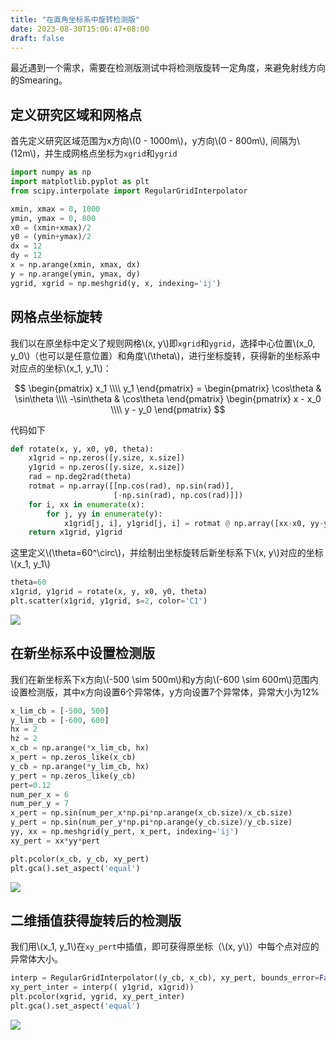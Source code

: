 ```yaml
---
title: "在直角坐标系中旋转检测版"
date: 2023-08-30T15:06:47+08:00
draft: false
---
```


最近遇到一个需求，需要在检测版测试中将检测版旋转一定角度，来避免射线方向的Smearing。

<!--more-->

## 定义研究区域和网格点
首先定义研究区域范围为x方向\\(0 - 1000m\\)，y方向\\(0 - 800m\\), 间隔为\\(12m\\)，并生成网格点坐标为`xgrid`和`ygrid`
```Python
import numpy as np
import matplotlib.pyplot as plt
from scipy.interpolate import RegularGridInterpolator

xmin, xmax = 0, 1000    
ymin, ymax = 0, 800    
x0 = (xmin+xmax)/2
y0 = (ymin+ymax)/2
dx = 12
dy = 12
x = np.arange(xmin, xmax, dx)
y = np.arange(ymin, ymax, dy)
ygrid, xgrid = np.meshgrid(y, x, indexing='ij')
```

## 网格点坐标旋转

我们以在原坐标中定义了规则网格\\(x, y\\)即`xgrid`和`ygrid`，选择中心位置\\(x_0, y_0\\)（也可以是任意位置）和角度\\(\theta\\)，进行坐标旋转，获得新的坐标系中对应点的坐标\\(x_1, y_1\\)：

$$ 
\begin{pmatrix} x_1 \\\\ y_1 \end{pmatrix} =
\begin{pmatrix} \cos\theta & \sin\theta \\\\ -\sin\theta & \cos\theta \end{pmatrix}
\begin{pmatrix} x - x_0 \\\\ y - y_0 \end{pmatrix} $$

代码如下

```python
def rotate(x, y, x0, y0, theta):
    x1grid = np.zeros([y.size, x.size])
    y1grid = np.zeros([y.size, x.size])
    rad = np.deg2rad(theta)
    rotmat = np.array([[np.cos(rad), np.sin(rad)],
                       [-np.sin(rad), np.cos(rad)]])
    for i, xx in enumerate(x):
        for j, yy in enumerate(y):
            x1grid[j, i], y1grid[j, i] = rotmat @ np.array([xx-x0, yy-y0])
    return x1grid, y1grid
```

这里定义\\(\theta=60^\circ\\)，并绘制出坐标旋转后新坐标系下\\(x, y\\)对应的坐标\\(x_1, y_1\\)

```python
theta=60
x1grid, y1grid = rotate(x, y, x0, y0, theta)
plt.scatter(x1grid, y1grid, s=2, color='C1')
```
![](/img/rot_checker/grid1.png)


## 在新坐标系中设置检测版
我们在新坐标系下x方向\\(-500 \sim 500m\\)和y方向\\(-600 \sim 600m\\)范围内设置检测版，其中x方向设置6个异常体，y方向设置7个异常体，异常大小为12%

```python
x_lim_cb = [-500, 500]
y_lim_cb = [-600, 600]
hx = 2
hz = 2
x_cb = np.arange(*x_lim_cb, hx)
x_pert = np.zeros_like(x_cb)
y_cb = np.arange(*y_lim_cb, hx)
y_pert = np.zeros_like(y_cb)
pert=0.12
num_per_x = 6
num_per_y = 7
x_pert = np.sin(num_per_x*np.pi*np.arange(x_cb.size)/x_cb.size)
y_pert = np.sin(num_per_y*np.pi*np.arange(y_cb.size)/y_cb.size)
yy, xx = np.meshgrid(y_pert, x_pert, indexing='ij')
xy_pert = xx*yy*pert

plt.pcolor(x_cb, y_cb, xy_pert)
plt.gca().set_aspect('equal')
```
![](/img/rot_checker/checker.png)


## 二维插值获得旋转后的检测版
我们用\\(x_1, y_1\\)在`xy_pert`中插值，即可获得原坐标（\\(x, y\\)）中每个点对应的异常体大小。
```python
interp = RegularGridInterpolator((y_cb, x_cb), xy_pert, bounds_error=False, fill_value=0.)
xy_pert_inter = interp(( y1grid, x1grid))
plt.pcolor(xgrid, ygrid, xy_pert_inter)
plt.gca().set_aspect('equal')
```
![](/img/rot_checker/rot_checker.png)